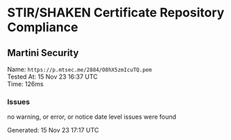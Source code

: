 # STIR/SHAKEN Certificate Repository Compliance

## Martini Security

Name: `https://p.mtsec.me/2884/O8hX5zmIcuTQ.pem`\
Tested At: 15 Nov 23 16:37 UTC\
Time: 126ms

### Issues

no warning, or error, or notice date level issues were found

Generated: 15 Nov 23 17:17 UTC